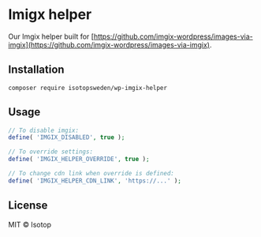 # Imigx helper

Our Imgix helper built for [https://github.com/imgix-wordpress/images-via-imgix](https://github.com/imgix-wordpress/images-via-imgix).

## Installation

```
composer require isotopsweden/wp-imgix-helper
```

## Usage

```php
// To disable imgix:
define( 'IMGIX_DISABLED', true );

// To override settings:
define( 'IMGIX_HELPER_OVERRIDE', true );

// To change cdn link when override is defined:
define( 'IMGIX_HELPER_CDN_LINK', 'https://...' );
```

## License

MIT © Isotop
